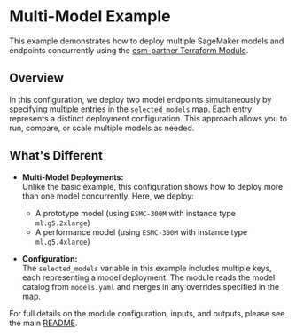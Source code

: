 # Multi-Model Example

This example demonstrates how to deploy multiple SageMaker models and endpoints concurrently using the [esm-partner Terraform Module](../README.md).

## Overview

In this configuration, we deploy two model endpoints simultaneously by specifying multiple entries in the `selected_models` map. Each entry represents a distinct deployment configuration. This approach allows you to run, compare, or scale multiple models as needed.

## What's Different

- **Multi-Model Deployments:**  
  Unlike the basic example, this configuration shows how to deploy more than one model concurrently. Here, we deploy:
  - A prototype model (using `ESMC-300M` with instance type `ml.g5.2xlarge`)
  - A performance model (using `ESMC-300M` with instance type `ml.g5.4xlarge`)

- **Configuration:**  
  The `selected_models` variable in this example includes multiple keys, each representing a model deployment. The module reads the model catalog from `models.yaml` and merges in any overrides specified in the map.


For full details on the module configuration, inputs, and outputs, please see the main [README](../README.md).
